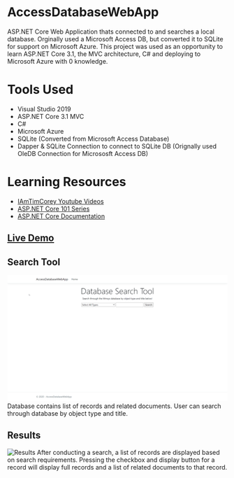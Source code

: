 # AccessDatabaseWebApp
 ASP.NET Core Web Application thats connected to and searches a local database. Orginally used a Microsoft Access DB, but converted it to SQLite for support on Microsoft Azure. This project was used as an opportunity to learn ASP.NET Core 3.1, the MVC architecture, C# and deploying to Microsoft Azure with 0 knowledge.
 
 # Tools Used
 - Visual Studio 2019
 - ASP.NET Core 3.1 MVC
 - C#
 - Microsoft Azure
 - SQLite (Converted from Microsoft Access Database)
 - Dapper & SQLite Connection to connect to SQLite DB (Orignally used OleDB Connection for Micrososft Access DB)
 
 # Learning Resources
 - [IAmTimCorey Youtube Videos](https://www.youtube.com/user/IAmTimCorey/videos)
 - [ASP.NET Core 101 Series](https://www.youtube.com/playlist?list=PLdo4fOcmZ0oW8nviYduHq7bmKode-p8Wy)
 - [ASP.NET Core Documentation](https://docs.microsoft.com/en-us/aspnet/core/?view=aspnetcore-3.1)

 ## [Live Demo](https://accessdatabasewebappdemo.azurewebsites.net/)

## Search Tool
![Search](READMEImages/Search.gif)
Database contains list of records and related documents. User can search through database by object type and title.

## Results
![Results](READMEImages/Results.gif)
After conducting a search, a list of records are displayed based on search requirements. Pressing the checkbox and display button for a record will display full records and a list of related documents to that record.
